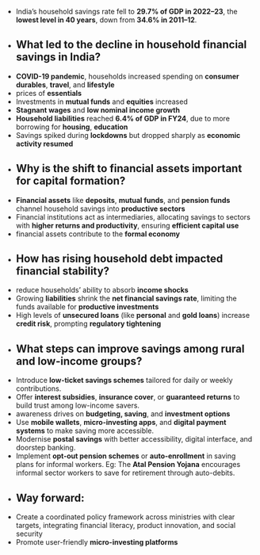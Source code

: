 - India’s household savings rate fell to **29.7% of GDP in 2022–23**, the **lowest level in 40 years**, down from **34.6% in 2011–12**.
- ## **What led to the decline in household financial savings in India?**
- **COVID-19 pandemic**, households increased spending on **consumer durables**, **travel**, and **lifestyle**
- prices of **essentials**
- Investments in **mutual funds** and **equities** increased
- **Stagnant wages** and **low nominal income growth**
- **Household liabilities** reached **6.4% of GDP in FY24**, due to more borrowing for **housing**, **education**
- Savings spiked during **lockdowns** but dropped sharply as **economic activity resumed**
- ## **Why is the shift to financial assets important for capital formation?**
- **Financial assets** like **deposits**, **mutual funds**, and **pension funds** channel household savings into **productive sectors**
- Financial institutions act as intermediaries, allocating savings to sectors with **higher returns and productivity**, ensuring **efficient capital use**
- financial assets contribute to the **formal economy**
- ## **How has rising household debt impacted financial stability?**
- reduce households’ ability to absorb **income shocks**
- Growing **liabilities** shrink the **net financial savings rate**, limiting the funds available for **productive investments**
- High levels of **unsecured loans** (like **personal** and **gold loans**) increase **credit risk**, prompting **regulatory tightening**
- ## **What steps can improve savings among rural and low-income groups?**
- Introduce **low-ticket savings schemes** tailored for daily or weekly contributions.
- Offer **interest subsidies**, **insurance cover**, or **guaranteed returns** to build trust among low-income savers.
- awareness drives on **budgeting, saving**, and **investment options**
- Use **mobile wallets**, **micro-investing apps**, and **digital payment systems** to make saving more accessible.
- Modernise **postal savings** with better accessibility, digital interface, and doorstep banking.
- Implement **opt-out pension schemes** or **auto-enrollment** in saving plans for informal workers. Eg: The **Atal Pension Yojana** encourages informal sector workers to save for retirement through auto-debits.
- ## **Way forward:**
- Create a coordinated policy framework across ministries with clear targets, integrating financial literacy, product innovation, and social security
- Promote user-friendly **micro-investing platforms**
